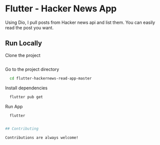 # Flutter - Hacker News App

Using Dio, I pull posts from Hacker news api and list them. You can easily read the post you want.

## Run Locally

Clone the project

```bash
```

Go to the project directory

```bash
  cd flutter-hackernews-read-app-master
```

Install dependencies

```bash
  flutter pub get
```

Run App

```bash
  flutter


## Contributing

Contributions are always welcome!
